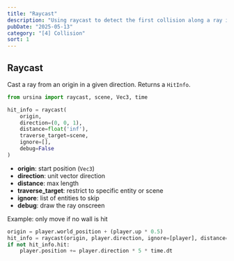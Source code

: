 ```yaml
---
title: "Raycast"
description: "Using raycast to detect the first collision along a ray in Ursina Engine."
pubDate: "2025-05-13"
category: "[4] Collision"
sort: 1
---
```


## Raycast

Cast a ray from an origin in a given direction. Returns a `HitInfo`.

```python
from ursina import raycast, scene, Vec3, time

hit_info = raycast(
    origin,
    direction=(0, 0, 1),
    distance=float('inf'),
    traverse_target=scene,
    ignore=[],
    debug=False
)
```

- **origin**: start position (`Vec3`)  
- **direction**: unit vector direction  
- **distance**: max length  
- **traverse_target**: restrict to specific entity or scene  
- **ignore**: list of entities to skip  
- **debug**: draw the ray onscreen  

Example: only move if no wall is hit

```python
origin = player.world_position + (player.up * 0.5)
hit_info = raycast(origin, player.direction, ignore=[player], distance=0.5)
if not hit_info.hit:
    player.position += player.direction * 5 * time.dt
```